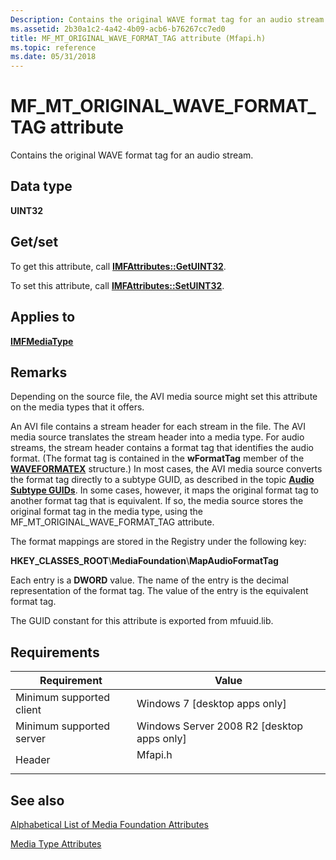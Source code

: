 ```yaml
---
Description: Contains the original WAVE format tag for an audio stream.
ms.assetid: 2b30a1c2-4a42-4b09-acb6-b76267cc7ed0
title: MF_MT_ORIGINAL_WAVE_FORMAT_TAG attribute (Mfapi.h)
ms.topic: reference
ms.date: 05/31/2018
---
```


# MF\_MT\_ORIGINAL\_WAVE\_FORMAT\_TAG attribute

Contains the original WAVE format tag for an audio stream.

## Data type

**UINT32**

## Get/set

To get this attribute, call [**IMFAttributes::GetUINT32**](/windows/desktop/api/mfobjects/nf-mfobjects-imfattributes-getuint32).

To set this attribute, call [**IMFAttributes::SetUINT32**](/windows/desktop/api/mfobjects/nf-mfobjects-imfattributes-setuint32).

## Applies to

[**IMFMediaType**](/windows/desktop/api/mfobjects/nn-mfobjects-imfmediatype)

## Remarks

Depending on the source file, the AVI media source might set this attribute on the media types that it offers.

An AVI file contains a stream header for each stream in the file. The AVI media source translates the stream header into a media type. For audio streams, the stream header contains a format tag that identifies the audio format. (The format tag is contained in the **wFormatTag** member of the [**WAVEFORMATEX**](/previous-versions/dd757713(v=vs.85)) structure.) In most cases, the AVI media source converts the format tag directly to a subtype GUID, as described in the topic [**Audio Subtype GUIDs**](audio-subtype-guids.md). In some cases, however, it maps the original format tag to another format tag that is equivalent. If so, the media source stores the original format tag in the media type, using the MF\_MT\_ORIGINAL\_WAVE\_FORMAT\_TAG attribute.

The format mappings are stored in the Registry under the following key:

**HKEY\_CLASSES\_ROOT**\\**MediaFoundation**\\**MapAudioFormatTag**

Each entry is a **DWORD** value. The name of the entry is the decimal representation of the format tag. The value of the entry is the equivalent format tag.

The GUID constant for this attribute is exported from mfuuid.lib.

## Requirements



| Requirement | Value |
|-------------------------------------|------------------------------------------------------------------------------------|
| Minimum supported client<br/> | Windows 7 \[desktop apps only\]<br/>                                         |
| Minimum supported server<br/> | Windows Server 2008 R2 \[desktop apps only\]<br/>                            |
| Header<br/>                   | <dl> <dt>Mfapi.h</dt> </dl> |



## See also

<dl> <dt>

[Alphabetical List of Media Foundation Attributes](alphabetical-list-of-media-foundation-attributes.md)
</dt> <dt>

[Media Type Attributes](media-type-attributes.md)
</dt> </dl>

 

 
